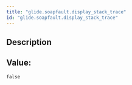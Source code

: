 ```yaml
---
title: "glide.soapfault.display_stack_trace"
id: "glide.soapfault.display_stack_trace"
---
```

## Description



## Value: 
```
false
```